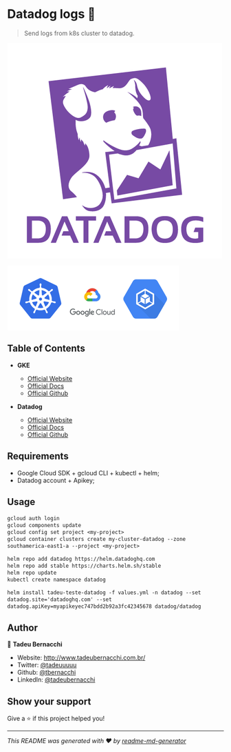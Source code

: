 <h1 align="">Datadog logs 👋</h1>
<p>
</p>

> Send logs from k8s cluster to datadog.

![Datadog](/.github/assets/img/datadog-logo.png)

<div align=>
	<img align="center" width="400px" src=/.github/assets/img/gke-logo.png>
</div>

## Table of Contents

* **GKE**  
  * [Official Website](https://cloud.google.com/kubernetes-engine)
  * [Official Docs](https://cloud.google.com/kubernetes-engine/docs/quickstart)
  * [Official Github](https://github.com/GoogleCloudPlatform/kubernetes-engine-samples)

* **Datadog**  
  * [Official Website](https://www.datadoghq.com/)
  * [Official Docs](https://docs.datadoghq.com/)
  * [Official Github](https://github.com/DataDog)

## Requirements
* Google Cloud SDK + gcloud CLI + kubectl + helm;
* Datadog account + Apikey;

## Usage

```
gcloud auth login
gcloud components update
gcloud config set project <my-project>
gcloud container clusters create my-cluster-datadog --zone southamerica-east1-a --project <my-project>
```

```
helm repo add datadog https://helm.datadoghq.com
helm repo add stable https://charts.helm.sh/stable
helm repo update
kubectl create namespace datadog
```

```
helm install tadeu-teste-datadog -f values.yml -n datadog --set datadog.site='datadoghq.com' --set datadog.apiKey=myapikeyec747bdd2b92a3fc42345678 datadog/datadog
```

## Author

👤 **Tadeu Bernacchi**

* Website: http://www.tadeubernacchi.com.br/
* Twitter: [@tadeuuuuu](https://twitter.com/tadeuuuuu)
* Github: [@tbernacchi](https://github.com/tbernacchi)
* LinkedIn: [@tadeubernacchi](https://linkedin.com/in/tadeubernacchi)

## Show your support

Give a ⭐️ if this project helped you!

***
_This README was generated with ❤️ by [readme-md-generator](https://github.com/kefranabg/readme-md-generator)_
